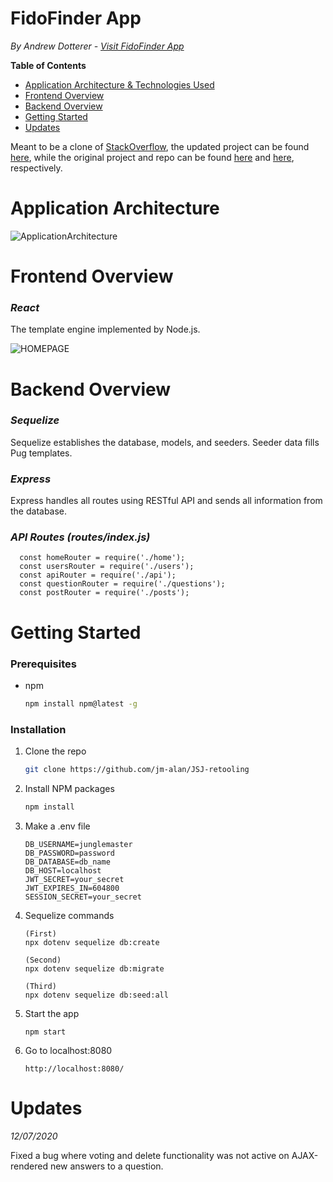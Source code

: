 # FidoFinder App

_By Andrew Dotterer - [Visit FidoFinder App](https://fidofinderapp.herokuapp.com/)_

**Table of Contents**

- [Application Architecture & Technologies Used](#application-architecture)
- [Frontend Overview](#frontend-overview)
- [Backend Overview](#backend-overview)
- [Getting Started](#getting-started)
- [Updates](#updates)

Meant to be a clone of [StackOverflow](https://www.stackoverflow.com), the updated project can be found [here](https://jsjungle.herokuapp.com/), while the original project and repo can be found [here](https://javascriptjungle.herokuapp.com) and [here](https://github.com/Giiaga/JavaScriptJungle), respectively.

# Application Architecture

![ApplicationArchitecture](./public/images/readme_appdesign.png)

# Frontend Overview

### _React_

The template engine implemented by Node.js.

![HOMEPAGE](./public/images/js_jungle_Screenshot_HOME.png)

# Backend Overview

### _Sequelize_

Sequelize establishes the database, models, and seeders. Seeder data fills Pug templates.

### _Express_

Express handles all routes using RESTful API and sends all information from the database.

### _API Routes (routes/index.js)_

```JS
  const homeRouter = require('./home');
  const usersRouter = require('./users');
  const apiRouter = require('./api');
  const questionRouter = require('./questions');
  const postRouter = require('./posts');
```

# Getting Started

### Prerequisites

- npm

  ```sh
  npm install npm@latest -g
  ```

### Installation

1. Clone the repo
   ```sh
   git clone https://github.com/jm-alan/JSJ-retooling
   ```
2. Install NPM packages
   ```sh
   npm install
   ```
3. Make a .env file

   ```JS
   DB_USERNAME=junglemaster
   DB_PASSWORD=password
   DB_DATABASE=db_name
   DB_HOST=localhost
   JWT_SECRET=your_secret
   JWT_EXPIRES_IN=604800
   SESSION_SECRET=your_secret
   ```

4. Sequelize commands
   ```JS
   (First)
   npx dotenv sequelize db:create
   ```
   ```JS
   (Second)
   npx dotenv sequelize db:migrate
   ```
   ```JS
   (Third)
   npx dotenv sequelize db:seed:all
   ```
5. Start the app

   ```JS
   npm start
   ```

6. Go to localhost:8080

   ```JS
   http://localhost:8080/
   ```

# Updates

_12/07/2020_

Fixed a bug where voting and delete functionality was not active on AJAX-rendered new answers to a question.

